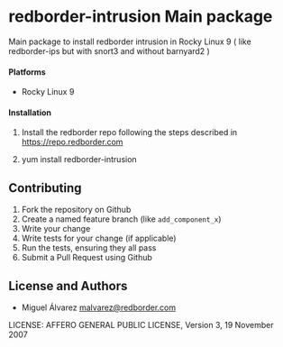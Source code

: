 # redborder-intrusion Main package
 
Main package to install redborder intrusion in Rocky Linux 9 ( like redborder-ips but with snort3 and without barnyard2 ) 

#### Platforms

- Rocky Linux 9

#### Installation

1. Install the redborder repo following the steps described in https://repo.redborder.com

2. yum install redborder-intrusion

## Contributing

1. Fork the repository on Github
2. Create a named feature branch (like `add_component_x`)
3. Write your change
4. Write tests for your change (if applicable)
5. Run the tests, ensuring they all pass
6. Submit a Pull Request using Github

## License and Authors

- Miguel Álvarez <malvarez@redborder.com>

LICENSE: AFFERO GENERAL PUBLIC LICENSE, Version 3, 19 November 2007
